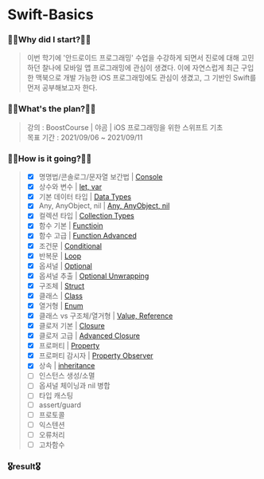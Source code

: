 # Swift-Basics
### 🧎‍♂️Why did I start?🧎‍♂️
  > 이번 학기에 '안드로이드 프로그래밍' 수업을 수강하게 되면서 진로에 대해 고민하던 찰나에 모바일 앱 프로그래밍에 관심이 생겼다.
    이에 자연스럽게 최근 구입한 맥북으로 개발 가능한 iOS 프로그래밍에도 관심이 생겼고, 그 기반인 Swift를 먼저 공부해보고자 한다.
### 🚶‍♂️What's the plan?🚶‍♂️
  > 강의 : BoostCourse | 야곰 | iOS 프로그래밍을 위한 스위프트 기초<br>
    목표 기간 : 2021/09/06 ~ 2021/09/11
### 🏃‍♂️How is it going?🏃‍♂️
  > - [x] 명명법/콘솔로그/문자열 보간법 | [Console](https://github.com/pup-paw/Swift-Basics/tree/master/00_console.playground)  
  > - [x] 상수와 변수 | [let, var](https://github.com/pup-paw/Swift-Basics/tree/master/01_let_var.playground)  
  > - [x] 기본 데이터 타입 | [Data Types](https://github.com/pup-paw/Swift-Basics/tree/master/02_data_types.playground)  
  > - [x] Any, AnyObject, nil | [Any, AnyObject, nil](https://github.com/pup-paw/Swift-Basics/tree/master/03_any_object_nil.playground)  
  > - [x] 컬렉션 타입 | [Collection Types](https://github.com/pup-paw/Swift-Basics/tree/master/04_collection_types.playground)  
  > - [x] 함수 기본 | [Functioin](https://github.com/pup-paw/Swift-Basics/tree/master/05_function.playground)
  > - [x] 함수 고급 | [Function Advanced](https://github.com/pup-paw/Swift-Basics/tree/master/05_function.playground)
  > - [x] 조건문 | [Conditional](https://github.com/pup-paw/Swift-Basics/tree/master/07_conditional.playground)
  > - [x] 반복문 | [Loop](https://github.com/pup-paw/Swift-Basics/tree/master/08_loop.playground)
  > - [x] 옵셔널 | [Optional](https://github.com/pup-paw/Swift-Basics/tree/master/09_optional.playground)
  > - [x] 옵셔널 추출 | [Optional Unwrapping](https://github.com/pup-paw/Swift-Basics/tree/master/10_optional_unwrappting.playground)
  > - [x] 구조체 | [Struct](https://github.com/pup-paw/Swift-Basics/tree/master/11_struct.playground)
  > - [x] 클래스 | [Class](https://github.com/pup-paw/Swift-Basics/tree/master/12_class.playground)
  > - [x] 열거형 | [Enum](https://github.com/pup-paw/Swift-Basics/tree/master/13_enum.playground)
  > - [x] 클래스 vs 구조체/열거형 | [Value, Reference](https://github.com/pup-paw/Swift-Basics/tree/master/14_value_reference.playground)
  > - [x] 클로저 기본 | [Closure](https://github.com/pup-paw/Swift-Basics/tree/master/15_closure.playground)
  > - [x] 클로저 고급 | [Advanced Closure](https://github.com/pup-paw/Swift-Basics/tree/master/16_advanced_closure.playground)
  > - [x] 프로퍼티 | [Property](https://github.com/pup-paw/Swift-Basics/tree/master/17_property.playground)
  > - [x] 프로퍼티 감시자 | [Property Observer](https://github.com/pup-paw/Swift-Basics/tree/master/18_property_observer.playground)
  > - [x] 상속 | [inheritance](https://github.com/pup-paw/Swift-Basics/tree/master/19_inheritance.playground)
  > - [ ] 인스턴스 생성/소멸
  > - [ ] 옵셔널 체이닝과 nil 병합
  > - [ ] 타입 캐스팅
  > - [ ] assert/guard
  > - [ ] 프로토콜
  > - [ ] 익스텐션
  > - [ ] 오류처리
  > - [ ] 고차함수
### 🎖result🎖
  > 
